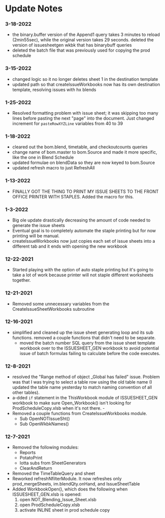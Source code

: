 # Update Notes 

### 3-18-2022 
 - the binary.buffer version of the Append1 query takes 3 minutes to reload (2min55sec), while the original version takes 29 seconds. deleted the version of issuesheetgen wkbk that has binarybuff queries
 - deleted the batch file that was previously used for copying the prod schedule

### 3-15-2022 
 - changed logic so it no longer deletes sheet 1 in the destination template
 - updated path so that createIssueWorkbooks now has its own destination template, resolving issues with hx blends

### 1-25-2022 
 - Resolved formatting problem with issue sheet; it was skipping too many lines before pasting the next "page" into the document. Just changed increment for `pasteRowXYZLine` variables from 40 to 39 

### 1-18-2022
 - cleared out the bom.blend, timetable, and checkoutcounts queries
 - change name of bom.master to bom.Source and made it more specific, like the one in Blend Schedule 
 - updated formulae on blendData so they are now keyed to bom.Source
 - updated refresh macro to just RefreshAll

### 1-13-2022 
 - FINALLY GOT THE THING TO PRINT MY ISSUE SHEETS TO THE FRONT OFFICE PRINTER WITH STAPLES. Added the macro for this. 

### 1-3-2022
 - Big ole update drastically decreasing the amount of code needed to generate the issue sheets 
 - Eventual goal is to completely automate the staple printing but for now printing will be manual. 
 - createIssueWorkbooks now just copies each set of issue sheets into a different tab and it ends with opening the new workbook

### 12-22-2021
 - Started playing with the option of auto staple printing but it's going to take a lot of work because printer will not staple different worksheets together. 

### 12-21-2021 
 - Removed some unnecessary variables from the CreateIssueSheetWorkbooks subroutine

### 12-16-2021
 - simplified and cleaned up the issue sheet generating loop and its sub functions. removed a couple functions that didn't need to be separate. 
	 - moved the batch number SQL query from the issue sheet template workbook over to the ISSUESHEET_GEN workbook to avoid potential issue of batch formulas failing to calculate before the code executes.

### 12-8-2021
 - resolved the "Range method of object _Global has failed" issue. Problem was that I was trying to select a table row using the old table name (I updated the table name yesterday to match naming convention of all other tables).
 - a-dded `if` statement in the ThisWorkbook module of ISSUESHEET_GEN workbook to make sure Open_Workbook() isn't looking for ProdScheduleCopy.xlsb when it's not there. -
 - Removed a couple functions from CreateIssueWorkbooks module.
	 - Sub OpenNOTIssueSht()
	 - Sub OpenWkbkNames() 

### 12-7-2021
 - Removed the following modules:
	 - Reports
	 - PotatoPrint
	 - lotta subs from SheetGenerators
	 - ClearAndReturn
 - Removed the TimeTableQuery and sheet
 - Reworked refreshNfilterModule. It now refreshes only prod_mergeSheets, im.blendQty.onHand, and IssueSheetTable
 - Added WorkbookOpen(), which does the following when ISSUESHEET_GEN.xlsb is opened:
	 1.  open NOT_Blending_Issue_Sheet.xlsb
	 2.  open ProdScheduleCopy.xlsb
	 3.  activate INLINE sheet in prod schedule copy

